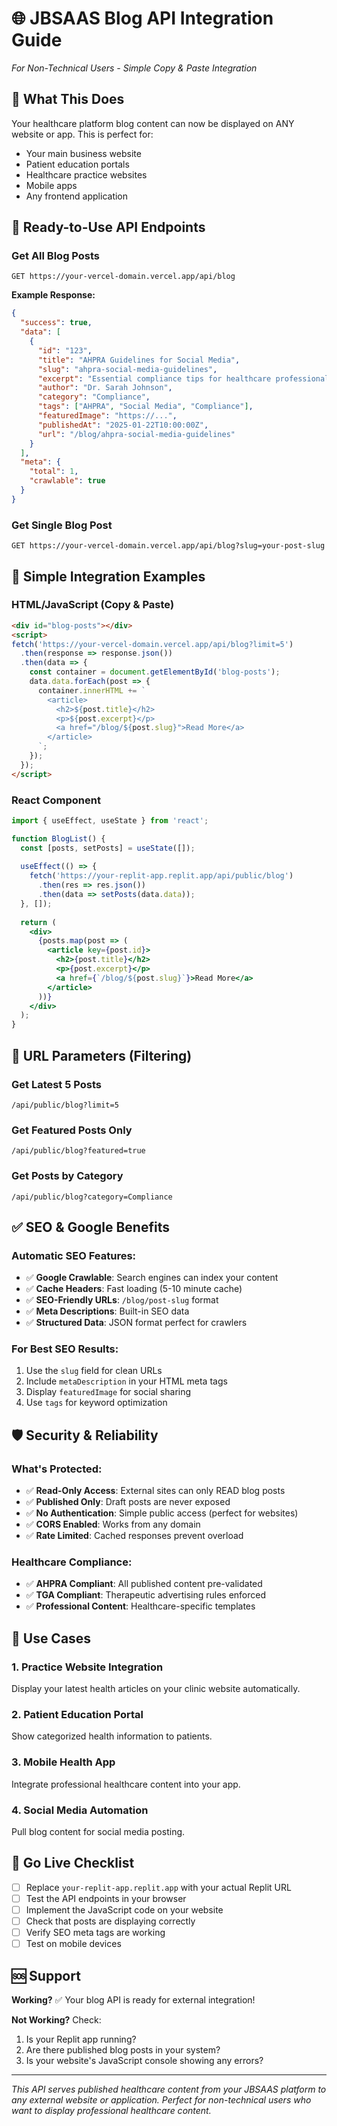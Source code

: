 # 🌐 JBSAAS Blog API Integration Guide
*For Non-Technical Users - Simple Copy & Paste Integration*

## 📖 What This Does
Your healthcare platform blog content can now be displayed on ANY website or app. This is perfect for:
- Your main business website
- Patient education portals  
- Healthcare practice websites
- Mobile apps
- Any frontend application

## 🚀 Ready-to-Use API Endpoints

### Get All Blog Posts
```
GET https://your-vercel-domain.vercel.app/api/blog
```

**Example Response:**
```json
{
  "success": true,
  "data": [
    {
      "id": "123",
      "title": "AHPRA Guidelines for Social Media",
      "slug": "ahpra-social-media-guidelines",
      "excerpt": "Essential compliance tips for healthcare professionals...",
      "author": "Dr. Sarah Johnson",
      "category": "Compliance",
      "tags": ["AHPRA", "Social Media", "Compliance"],
      "featuredImage": "https://...",
      "publishedAt": "2025-01-22T10:00:00Z",
      "url": "/blog/ahpra-social-media-guidelines"
    }
  ],
  "meta": {
    "total": 1,
    "crawlable": true
  }
}
```

### Get Single Blog Post
```
GET https://your-vercel-domain.vercel.app/api/blog?slug=your-post-slug
```

## 🔧 Simple Integration Examples

### HTML/JavaScript (Copy & Paste)
```html
<div id="blog-posts"></div>
<script>
fetch('https://your-vercel-domain.vercel.app/api/blog?limit=5')
  .then(response => response.json())
  .then(data => {
    const container = document.getElementById('blog-posts');
    data.data.forEach(post => {
      container.innerHTML += `
        <article>
          <h2>${post.title}</h2>
          <p>${post.excerpt}</p>
          <a href="/blog/${post.slug}">Read More</a>
        </article>
      `;
    });
  });
</script>
```

### React Component
```jsx
import { useEffect, useState } from 'react';

function BlogList() {
  const [posts, setPosts] = useState([]);
  
  useEffect(() => {
    fetch('https://your-replit-app.replit.app/api/public/blog')
      .then(res => res.json())
      .then(data => setPosts(data.data));
  }, []);
  
  return (
    <div>
      {posts.map(post => (
        <article key={post.id}>
          <h2>{post.title}</h2>
          <p>{post.excerpt}</p>
          <a href={`/blog/${post.slug}`}>Read More</a>
        </article>
      ))}
    </div>
  );
}
```

## 🎯 URL Parameters (Filtering)

### Get Latest 5 Posts
```
/api/public/blog?limit=5
```

### Get Featured Posts Only
```
/api/public/blog?featured=true
```

### Get Posts by Category
```
/api/public/blog?category=Compliance
```

## ✅ SEO & Google Benefits

### Automatic SEO Features:
- ✅ **Google Crawlable**: Search engines can index your content
- ✅ **Cache Headers**: Fast loading (5-10 minute cache)
- ✅ **SEO-Friendly URLs**: `/blog/post-slug` format
- ✅ **Meta Descriptions**: Built-in SEO data
- ✅ **Structured Data**: JSON format perfect for crawlers

### For Best SEO Results:
1. Use the `slug` field for clean URLs
2. Include `metaDescription` in your HTML meta tags
3. Display `featuredImage` for social sharing
4. Use `tags` for keyword optimization

## 🛡️ Security & Reliability

### What's Protected:
- ✅ **Read-Only Access**: External sites can only READ blog posts
- ✅ **Published Only**: Draft posts are never exposed
- ✅ **No Authentication**: Simple public access (perfect for websites)
- ✅ **CORS Enabled**: Works from any domain
- ✅ **Rate Limited**: Cached responses prevent overload

### Healthcare Compliance:
- ✅ **AHPRA Compliant**: All published content pre-validated
- ✅ **TGA Compliant**: Therapeutic advertising rules enforced
- ✅ **Professional Content**: Healthcare-specific templates

## 📱 Use Cases

### 1. Practice Website Integration
Display your latest health articles on your clinic website automatically.

### 2. Patient Education Portal
Show categorized health information to patients.

### 3. Mobile Health App
Integrate professional healthcare content into your app.

### 4. Social Media Automation
Pull blog content for social media posting.

## 🚀 Go Live Checklist

- [ ] Replace `your-replit-app.replit.app` with your actual Replit URL
- [ ] Test the API endpoints in your browser
- [ ] Implement the JavaScript code on your website
- [ ] Check that posts are displaying correctly
- [ ] Verify SEO meta tags are working
- [ ] Test on mobile devices

## 🆘 Support

**Working?** ✅ Your blog API is ready for external integration!

**Not Working?** Check:
1. Is your Replit app running?
2. Are there published blog posts in your system?
3. Is your website's JavaScript console showing any errors?

---

*This API serves published healthcare content from your JBSAAS platform to any external website or application. Perfect for non-technical users who want to display professional healthcare content.*